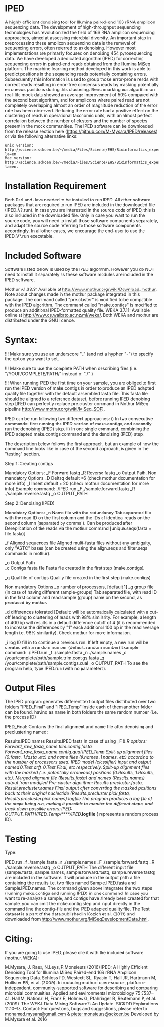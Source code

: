 # IPED
A highly efficient denoising tool for Illumina paired-end 16S rRNA amplicon sequencing data.
The development of high-throughput sequencing technologies has revolutionized the field of 16S RNA amplicon sequencing approaches, aimed at assessing microbial diversity. An important step in preprocessing these amplicon sequencing data is the removal of sequencing errors, often referred to as denoising. However most implementations are primarily focused on denoising 454 pyrosequencing data. We have developed a dedicated algorithm (IPED) for correcting sequencing errors in paired-end reads obtained from the Illumina MiSeq platform. The machine learning method developed in this work is able to predict positions in the sequencing reads potentially containing errors. Subsequently this information is used to group those error-prone reads with correct reads resulting in error-free consensus reads by masking potentially erroneous positions during this clustering. Benchmarking our algorithm on real-life mock data showed an average improvement of 50% compared with the second best algorithm, and for amplicons where paired read are not completely overlapping almost an order of magnitude reduction of the error rate has been observed. Reducing the error rate had a positive effect on the clustering of reads in operational taxonomic units, with an almost perfect correlation between the number of clusters and the number of species present in the mock communities. The IPED software can be downloaded from the release section here (https://github.com/M-Mysara/IPED/releases) or via the following alternative links: 

    unix version: http://science.sckcen.be/~/media/Files/Science/EHS/Bioinformatics_expertise/IPED/IPED_unix.zip?la=en
    Mac version: http://science.sckcen.be/~/media/Files/Science/EHS/Bioinformatics_expertise/IPED/IPED_mac.zip?la=en.
# Installation Requirement
Both Perl and Java needed to be installed to run IPED. All other software packages that are required to run IPED are included in the downloaded file (IPED_V?.run). In case you are interested in the source code of IPED, this is also included in the downloaded file. Only in case you want to run the source code, you will need to install those software components separately, and adapt the source code referring to those software components accordingly. In all other cases, we encourage the end-user to use the IPED_V?.run executable.

# Included Software
Software listed below is used by the IPED algorithm. However you do NOT need to install it separately as these software modules are included in the IPED software.

Mothur v.1.33.3:
 Available at http://www.mothur.org/wiki/Download_mothur. 
 Note about changes made in the mothur package integrated in this package:
 The command called "pre.cluster" is modified to be compatible with the IPED algorithm.
 The command called "make.contigs" is modified to produce an additional IPED-formatted quality file.
WEKA 3.7.11: 
 Available online at http://www.cs.waikato.ac.nz/ml/weka/.
Both WEKA and mothur are distributed under the GNU licence.
# Syntax:
!!! Make sure you use an underscore "_" (and not a hyphen "-") to specify the option you want to set.

!!! Make sure to use the complete PATH when describing files (i.e. "/YOUR/COMPLETE/PATH/" instead of "./" )

!!! When running IPED the first time on your sample, you are obliged to first run the IPED version of make.contigs in order to produce an IPED adapted quality file together with the default assembled fasta file. This fasta file should be aligned to a reference dataset, before running IPED denoising step [IPED can perfectly replace pre.cluster command in Mothur MiSeq pipeline http://www.mothur.org/wiki/MiSeq_SOP].  

IPED can be run following two different approaches:
i) In two consecutive commands: first running the IPED version of make.contigs, and secondly run the denoising (IPED) step.
ii) In one single command, combining the IPED adapted make.contigs command and the denoising (IPED) step.

The description below follows the first approach, but an example of how the command line looks like in case of the second approach, is given in the "testing" section.

Step 1: Creating contigs

Mandatory Options:
_F Forward fastq
_R Reverse fastq
_o Output Path.
Non mandatory Options
_D Deltaq default =6 (check mothur documentation for more info)
_I Insert default = 20 (check mothur documentation for more info)
Example command: ./IPED.run _F ./sample.forward.fastq _R ./sample.reverse.fastq _o OUTPUT_PATH

Step 2: Denoising (IPED)

Mandatory Options:
_n Name file with the redundancy
Tab separated file with the read ID on the first column and the IDs of identical reads on the second column [separated by comma]).
Can be produced after Dereplication of the reads via the mothur command [unique.seqs(fasta = file.fasta)]

_f Aligned sequences file
Aligned multi-fasta files without any ambiguity, only "AGTC" bases (can be created using the align.seqs and filter.seqs commands in mothur).

_o Output Path              
_c Contigs fasta file
Fasta file created in the first step (make.contigs).

_q Qual file of contigs
Quality file created in the first step (make.contigs)

Non mandatory Options
_p number of processors, [default 1]
_g group file (in case of having different sample-groups)
 Tab separated file, with read ID in the first column and read sample (group) name on the second, as produced by mothur.

_d differences tolerated
[Default: will be automatically calculated with a cut-off leading to clustering of reads with 98% similarity. For example, a length of 400 bp will results in a default difference cutoff of 4 (it is recommended to increase the differences by "1" each additional 100 bp in the read average length i.e. 98% similarity). Check mothur for more information.

_i log ID
fill in to continue a previous run. If left empty, a new run will be created with a random number (default: random number)
Example command: ./IPED.run _f ./sample.fasta _n ./sample.names _c /your/complete/path/sample.trim.contigs.fasta _q /your/complete/path/sample.contigs.qual _o OUTPUT_PATH
To see the program help, type IPED.run (with no parameters).

# Output Files
The IPED program generates different text output files distributed over two folders "IPED_Final" and "IPED_Temp"
Inside each of them another folder can be found, having as name in both folders the same random number (i.e. the process ID)

IPED_Final:
Contains the final alignment and name file after denoising and preclustering named:

  Results.IPED.names
  Results.IPED.fasta
  In case of using _F & _R options:
    Forward_raw_fastq_name.trim.contig.fasta
    Forward_raw_fastq_name.contig.qual
IPED_Temp
Split-up alignment files 
  (0.fasta, 1.fasta ,etc) and name files (0.names ,1.names, etc) according to the number of processors used.
IPED model (classifier) input and output named 0.Test.arff, 0.Test.Final, etc respectively.
Split-up alignment files with the marked (i.e. potentially erroneous) positions (0.Results, 1.Results, etc).
Merged aligment file (Results.fasta) and names (Results.names)
output from modified Pre-cluster algorithm: Results.precluster.fasta, Result.precluster.names
Final output after converting the masked positions back to their original nucleotide (Results.precluster.pick.fasta, Results.precluster.pick.names)
logfile
The program produces a log file of the steps being run, making it possible to monitor the different steps, and track down possible errors:
IPED: OUTPUT_PATH/IPED_Temp/****/IPED_****.logfile 
(**** represents a random process ID).

# Testing
Type:

IPED.run _f ./sample.fasta _n ./sample.names _F ./sample.forward.fastq _R ./sample.reverse.fastq _o OUTPUT_PATH
The different input file (sample.fasta, sample.names, sample.forward.fastq, sample.reverse.fastq) are included in the software. It will produce in the output path a file containing the results i.e. two files named Sample.IPED.fasta and Sample.IPED.names. The command given above integrates the two steps (running make.contigs and running IPED) in one command. In case you want to re-analyze a sample, and contigs have already been created for that sample, you can omit the make.contig step and input directly in the command line the contig-file and the IPED adapted quality file. The Test dataset is a part of the data published in Kozich et al. (2013)  and downloaded from http://www.mothur.org/MiSeqDevelopmentData.html.
# Citing:
If you are going to use IPED, please cite it with the included software (mothur, WEKA):

M.Mysara, J. Raes, N.Leys, P.Monsieurs (2016) IPED: A Highly Efficient Denoising Tool for Illumina MiSeq Paired-end 16S rRNA Amplicon Sequencing Data.
Schloss PD, Westcott SL, Ryabin T, Hall JR, Hartmann M, Hollister EB, et al. (2009). Introducing mothur: open-source, platform-independent, community-supported software for describing and comparing microbial communities. Applied and environmental microbiology 75:7537–41.
Hall M, National H, Frank E, Holmes G, Pfahringer B, Reutemann P, et al. (2009). The WEKA Data Mining Software?: An Update. SIGKDD Explorations 11:10–18.
Contact:
For questions, bugs and suggestions, please refer to mohamed.mysara@gmail.com & pieter.monsieurs@sckcen.be
Developed by M.Mysara et al. 2016
